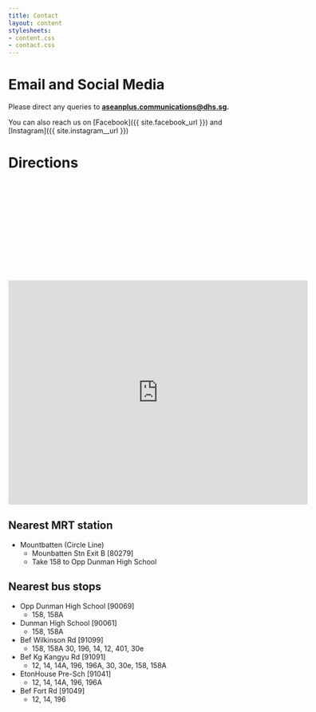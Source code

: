 ```yaml
---
title: Contact
layout: content
stylesheets: 
- content.css
- contact.css
---
```


# Email and Social Media

Please direct any queries to **aseanplus.communications@dhs.sg.**

You can also reach us on [Facebook]({{ site.facebook_url }}) and [Instagram]({{ site.instagram__url }})

# Directions

<iframe src="https://www.google.com/maps/embed?pb=!1m18!1m12!1m3!1d3988.7927519927207!2d103.88005031495246!3d1.2991301990524735!2m3!1f0!2f0!3f0!3m2!1i1024!2i768!4f13.1!3m3!1m2!1s0x31da1844cf14b4cd%3A0x46b9ea77aa511924!2sDunman+High+School!5e0!3m2!1sen!2ssg!4v1549031628282" width="600" height="450" frameborder="0" style="border:0;margin-top:5vh;" allowfullscreen></iframe>


## Nearest MRT station
* Mountbatten (Circle Line)
    * Mounbatten Stn Exit B [80279]
    * Take 158 to Opp Dunman High School

## Nearest bus stops
* Opp Dunman High School [90069]
    * 158, 158A
* Dunman High School [90061]
    * 158, 158A
* Bef Wilkinson Rd [91099]
    * 158, 158A 30, 196, 14, 12, 401, 30e
* Bef Kg Kangyu Rd [91091]
    * 12, 14, 14A, 196, 196A, 30, 30e, 158, 158A
* EtonHouse Pre-Sch [91041]
    * 12, 14, 14A, 196, 196A
* Bef Fort Rd [91049]
    * 12, 14, 196



